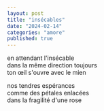 ```yaml
---
layout: post
title: "insécables"
date: "2024-02-14"
categories: "amore"
published: true
---
```


en attendant l'insécable  
dans la même direction toujours  
ton œil s'ouvre avec le mien  

nos tendres espérances  
comme des pétales enlacées  
dans la fragilité d'une rose  
